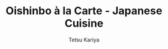 ---
title: Oishinbo à la Carte - Japanese Cuisine
author: Tetsu Kariya
readingDate: 2011-07-01
layout: book
---
